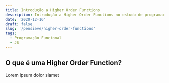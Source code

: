 ```yaml
---
title: Introdução a Higher Order Functions
description: Introdução a Higher Order Functions no estudo de programação funcional com JS
date: '2020-12-16'
draft: false
slug: '/pensieve/higher-order-functions'
tags:
  - Programação Funcional
  - JS
---
```


## O que é uma Higher Order Function?

Lorem ipsum dolor siamet

